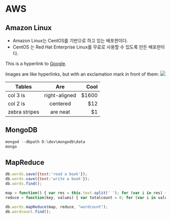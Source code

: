 AWS
=======

Amazon Linux
-----------

  * Amazon Linux는 CentOS를 기반으로 하고 있는 배포판이다.
  * CentOS 는 Red Hat Enterprise Linux를 무료로 사용할 수 있도록 만든 배포판이다.

  This is a hyperlink to [Google](http://google.com).

  Images are like hyperlinks, but with an exclamation mark in front of them:
  ![](http://placekitten.com/g/250/250)


| Tables        | Are           | Cool  |
| ------------- |:-------------:| -----:|
| col 3 is      | right-aligned | $1600 |
| col 2 is      | centered      |   $12 |
| zebra stripes | are neat      |    $1 |

MongoDB
-------

```javascript
mongod --dbpath D:\dev\mongodb\data
mongo
```

MapReduce
---------

```javascript
db.words.save({text:'read a book'});
db.words.save({text:'write a book'});
db.words.find();

map = function() { var res = this.text.split(' '); for (var i in res) { key = {word:res[i]}; value = {count:1}; emit(key, value); } }
reduce = function(key, values) { var totalcount = 0; for (var i in values) { totalcount = values[i].count + totalcount; } return {count:totalcount}; }

db.words.mapReduce(map, reduce, "wordcount");
db.wordcount.find();
```
  
